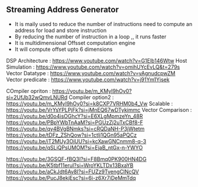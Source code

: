 
## Streaming Address Generator
* It is maily used to reduce the number of instructions need to compute an address for load and store instruction
* By reducing the number of instruction in a loop ,, it runs faster
* It is multidimensional Offsset computation engine
* It will compute offset upto 6 dimensions


DSP Architecture : https://www.youtube.com/watch?v=G1Elb146Wtw
Host Simulation : https://www.youtube.com/watch?v=omihUYcEvLQ&t=279s
Vector Datatype : https://www.youtube.com/watch?v=yAgnudcpwZM
Vector predicate : https://www.youtube.com/watch?v=j91Ym1Yjsek

COmpiler opriton : https://youtu.be/m_KMyI9hOy0?si=2UfJb32wQmvLNURd
Compiler option2 : https://youtu.be/m_KMyI9hOy0?si=k8CXP7VRHM0b4_Vw
Scalable : https://youtu.be/VrYsYPLPjFk?si=jMnEQ67wDTykimmc
Vector Comparison : https://youtu.be/d0o4isOGhcY?si=E6XLgMpmzeYn_48R
https://youtu.be/PBpYWbTnAaM?si=PGUzZj2uTxCBf8-F
https://youtu.be/qy4BVgBNmks?si=cRQDaNH-P3jWtetm
https://youtu.be/tDFz_ZShQow?si=1ctlj1QGn95aPQCz
https://youtu.be/iT2MUy3OjUU?si=kcXawGNCnmm8-q-3
https://youtu.be/qSLiQPsUMOM?si=EjaB_ntGx-n-YWYO

https://youtu.be/3GSQF-fBQ3I?si=F8Bmq0PK900HN4DG
https://youtu.be/K5tbf11eruI?si=WroYKLTDx13BxaYB
https://youtu.be/aCkJdt6Av8I?si=FUZz9TvengClNcQV
https://youtu.be/PucJ8ekjEsc?si=6i-z6Xr7iDeMmTdq